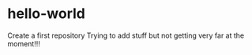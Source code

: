 # hello-world
Create a first repository
Trying to add stuff but not getting very far at the moment!!!
